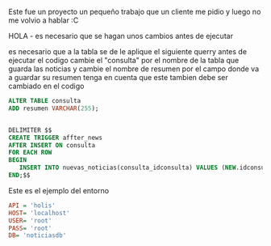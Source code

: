 Este fue un proyecto un pequeño trabajo que un cliente me pidio y luego no me volvio a hablar :C




HOLA - es necesario que se hagan unos cambios antes de ejecutar


es necesario que a la tabla se de le aplique el siguiente querry antes de ejecutar el codigo
cambie el "consulta" por el nombre de la tabla que guarda las noticias y cambie el nombre de resumen por el campo donde va a guardar su resumen
tenga en cuenta que este tambien debe ser cambiado en el codigo

```SQL
ALTER TABLE consulta
ADD resumen VARCHAR(255);


DELIMITER $$
CREATE TRIGGER affter_news
AFTER INSERT ON consulta
FOR EACH ROW
BEGIN
   INSERT INTO nuevas_noticias(consulta_idconsulta) VALUES (NEW.idconsulta);
END;$$
```

Este es el ejemplo del entorno
```ini
API = 'holis'  
HOST= 'localhost'
USER= 'root'
PASS= 'root'
DB= 'noticiasdb'
```